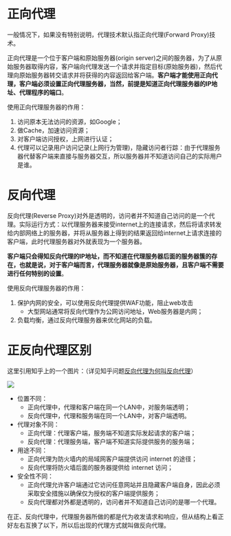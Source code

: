 # 正向代理

一般情况下，如果没有特别说明，代理技术默认指正向代理(Forward Proxy)技术。

正向代理是一个位于客户端和原始服务器(origin server)之间的服务器，为了从原始服务器取得内容，客户端向代理发送一个请求并指定目标(原始服务器)，然后代理向原始服务器转交请求并将获得的内容返回给客户端。**客户端才能使用正向代理，客户端必须设置正向代理服务器，当然，前提是知道正向代理服务器的IP地址、代理程序的端口**。

使用正向代理服务器的作用：

1. 访问原本无法访问的资源，如Google；
2. 做Cache，加速访问资源；
3. 对客户端访问授权，上网进行认证；
4. 代理可以记录用户访问记录(上网行为管理)，隐藏访问者行踪：由于代理服务器代替客户端来直接与服务器交互，所以服务器并不知道访问自己的实际用户是谁。



# 反向代理

反向代理(Reverse Proxy)对外是透明的，访问者并不知道自己访问的是一个代理。实际运行方式：以代理服务器来接受internet上的连接请求，然后将请求转发给内部网络上的服务器，并将从服务器上得到的结果返回给internet上请求连接的客户端，此时代理服务器对外就表现为一个服务器。

**客户端只会得知反向代理的IP地址，而不知道在代理服务器后面的服务器簇的存在，也就是说，对于客户端而言，代理服务器就像是原始服务器，且客户端不需要进行任何特别的设置**。

使用反向代理服务器的作用：

1. 保护内网的安全，可以使用反向代理提供WAF功能，阻止web攻击
   - 大型网站通常将反向代理作为公网访问地址，Web服务器是内网；
2. 负载均衡，通过反向代理服务器来优化网站的负载。



# 正反向代理区别

这里引用知乎上的一个图片：（详见知乎问题[反向代理为何叫反向代理](https://www.zhihu.com/question/24723688)）

![](https://pic4.zhimg.com/80/2582ac2a1366e3e12acf274265ea80f3_hd.jpg)

- 位置不同：
  - 正向代理中，代理和客户端在同一个LAN中，对服务端透明；
  - 反向代理中，代理和服务端在同一个LAN中，对客户端透明。
- 代理对象不同：
  - 正向代理：代理客户端，服务端不知道实际发起请求的客户端；
  - 反向代理：代理服务端，客户端不知道实际提供服务的服务端；
- 用途不同：
  - 正向代理为防火墙内的局域网客户端提供访问 internet 的途径；
  - 反向代理将防火墙后面的服务器提供给 internet 访问；
- 安全性不同：
  - 正向代理允许客户端通过它访问任意网站并且隐藏客户端自身，因此必须采取安全措施以确保仅为授权的客户端提供服务； 
  - 反向代理都对外都是透明的，访问者并不知道自己访问的是哪一个代理。

在正、反向代理中，代理服务器所做的都是代为收发请求和响应，但从结构上看正好左右互换了以下，所以后出现的代理方式就叫做反向代理。

